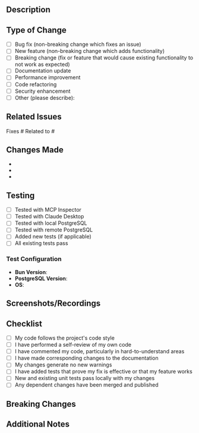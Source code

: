 ## Description

<!-- Provide a brief description of the changes in this PR -->

## Type of Change

<!-- Mark the relevant option with an 'x' -->

- [ ] Bug fix (non-breaking change which fixes an issue)
- [ ] New feature (non-breaking change which adds functionality)
- [ ] Breaking change (fix or feature that would cause existing functionality to not work as expected)
- [ ] Documentation update
- [ ] Performance improvement
- [ ] Code refactoring
- [ ] Security enhancement
- [ ] Other (please describe):

## Related Issues

<!-- Link to related issues using #issue_number -->

Fixes #
Related to #

## Changes Made

<!-- List the specific changes made in this PR -->

-
-
-

## Testing

<!-- Describe the tests you ran to verify your changes -->

- [ ] Tested with MCP Inspector
- [ ] Tested with Claude Desktop
- [ ] Tested with local PostgreSQL
- [ ] Tested with remote PostgreSQL
- [ ] Added new tests (if applicable)
- [ ] All existing tests pass

### Test Configuration

- **Bun Version**:
- **PostgreSQL Version**:
- **OS**:

## Screenshots/Recordings

<!-- If applicable, add screenshots or recordings to demonstrate the changes -->

## Checklist

<!-- Mark completed items with an 'x' -->

- [ ] My code follows the project's code style
- [ ] I have performed a self-review of my own code
- [ ] I have commented my code, particularly in hard-to-understand areas
- [ ] I have made corresponding changes to the documentation
- [ ] My changes generate no new warnings
- [ ] I have added tests that prove my fix is effective or that my feature works
- [ ] New and existing unit tests pass locally with my changes
- [ ] Any dependent changes have been merged and published

## Breaking Changes

<!-- If this is a breaking change, describe the impact and migration path -->

## Additional Notes

<!-- Add any additional notes, context, or concerns here -->
